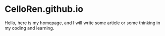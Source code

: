 # CelloRen.github.io
Hello, here is my homepage, and I will write some article or some thinking in my coding and learning.
